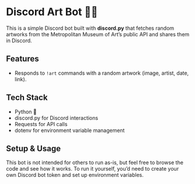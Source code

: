 # Discord Art Bot 🎨🤖

This is a simple Discord bot built with **discord.py** that fetches random artworks from the Metropolitan Museum of Art’s public API and shares them in Discord.

## Features
- Responds to `!art` commands with a random artwork (image, artist, date, link).

## Tech Stack
- Python 🐍
- discord.py for Discord interactions
- Requests for API calls
- dotenv for environment variable management

## Setup & Usage
This bot is not intended for others to run as-is, but feel free to browse the code and see how it works.
To run it yourself, you’d need to create your own Discord bot token and set up environment variables.
